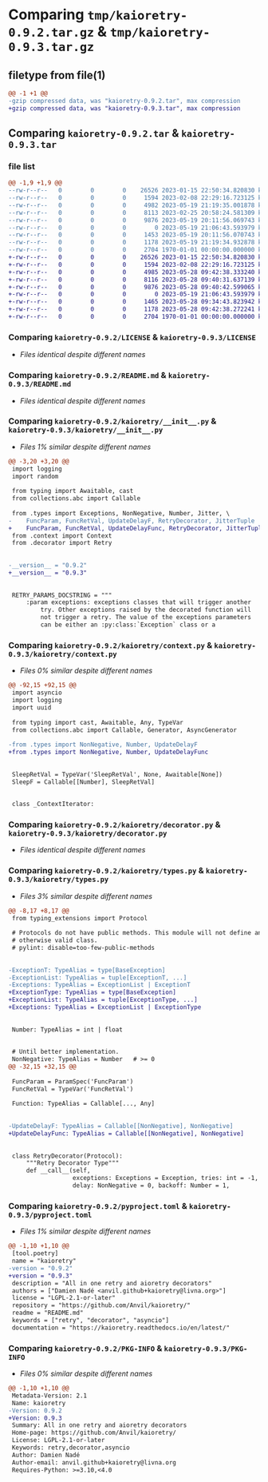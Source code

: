 # Comparing `tmp/kaioretry-0.9.2.tar.gz` & `tmp/kaioretry-0.9.3.tar.gz`

## filetype from file(1)

```diff
@@ -1 +1 @@
-gzip compressed data, was "kaioretry-0.9.2.tar", max compression
+gzip compressed data, was "kaioretry-0.9.3.tar", max compression
```

## Comparing `kaioretry-0.9.2.tar` & `kaioretry-0.9.3.tar`

### file list

```diff
@@ -1,9 +1,9 @@
--rw-r--r--   0        0        0    26526 2023-01-15 22:50:34.820830 kaioretry-0.9.2/LICENSE
--rw-r--r--   0        0        0     1594 2023-02-08 22:29:16.723125 kaioretry-0.9.2/README.md
--rw-r--r--   0        0        0     4982 2023-05-19 21:19:35.001878 kaioretry-0.9.2/kaioretry/__init__.py
--rw-r--r--   0        0        0     8113 2023-02-25 20:58:24.581309 kaioretry-0.9.2/kaioretry/context.py
--rw-r--r--   0        0        0     9876 2023-05-19 20:11:56.069743 kaioretry-0.9.2/kaioretry/decorator.py
--rw-r--r--   0        0        0        0 2023-05-19 21:06:43.593979 kaioretry-0.9.2/kaioretry/py.typed
--rw-r--r--   0        0        0     1453 2023-05-19 20:11:56.070743 kaioretry-0.9.2/kaioretry/types.py
--rw-r--r--   0        0        0     1178 2023-05-19 21:19:34.932878 kaioretry-0.9.2/pyproject.toml
--rw-r--r--   0        0        0     2704 1970-01-01 00:00:00.000000 kaioretry-0.9.2/PKG-INFO
+-rw-r--r--   0        0        0    26526 2023-01-15 22:50:34.820830 kaioretry-0.9.3/LICENSE
+-rw-r--r--   0        0        0     1594 2023-02-08 22:29:16.723125 kaioretry-0.9.3/README.md
+-rw-r--r--   0        0        0     4985 2023-05-28 09:42:38.333240 kaioretry-0.9.3/kaioretry/__init__.py
+-rw-r--r--   0        0        0     8116 2023-05-28 09:40:31.637139 kaioretry-0.9.3/kaioretry/context.py
+-rw-r--r--   0        0        0     9876 2023-05-28 09:40:42.599065 kaioretry-0.9.3/kaioretry/decorator.py
+-rw-r--r--   0        0        0        0 2023-05-19 21:06:43.593979 kaioretry-0.9.3/kaioretry/py.typed
+-rw-r--r--   0        0        0     1465 2023-05-28 09:34:43.823942 kaioretry-0.9.3/kaioretry/types.py
+-rw-r--r--   0        0        0     1178 2023-05-28 09:42:38.272241 kaioretry-0.9.3/pyproject.toml
+-rw-r--r--   0        0        0     2704 1970-01-01 00:00:00.000000 kaioretry-0.9.3/PKG-INFO
```

### Comparing `kaioretry-0.9.2/LICENSE` & `kaioretry-0.9.3/LICENSE`

 * *Files identical despite different names*

### Comparing `kaioretry-0.9.2/README.md` & `kaioretry-0.9.3/README.md`

 * *Files identical despite different names*

### Comparing `kaioretry-0.9.2/kaioretry/__init__.py` & `kaioretry-0.9.3/kaioretry/__init__.py`

 * *Files 1% similar despite different names*

```diff
@@ -3,20 +3,20 @@
 import logging
 import random
 
 from typing import Awaitable, cast
 from collections.abc import Callable
 
 from .types import Exceptions, NonNegative, Number, Jitter, \
-    FuncParam, FuncRetVal, UpdateDelayF, RetryDecorator, JitterTuple
+    FuncParam, FuncRetVal, UpdateDelayFunc, RetryDecorator, JitterTuple
 from .context import Context
 from .decorator import Retry
 
 
-__version__ = "0.9.2"
+__version__ = "0.9.3"
 
 
 RETRY_PARAMS_DOCSTRING = """
     :param exceptions: exceptions classes that will trigger another
         try. Other exceptions raised by the decorated function will
         not trigger a retry. The value of the exceptions parameters
         can be either an :py:class:`Exception` class or a
```

### Comparing `kaioretry-0.9.2/kaioretry/context.py` & `kaioretry-0.9.3/kaioretry/context.py`

 * *Files 0% similar despite different names*

```diff
@@ -92,15 +92,15 @@
 import asyncio
 import logging
 import uuid
 
 from typing import cast, Awaitable, Any, TypeVar
 from collections.abc import Callable, Generator, AsyncGenerator
 
-from .types import NonNegative, Number, UpdateDelayF
+from .types import NonNegative, Number, UpdateDelayFunc
 
 
 SleepRetVal = TypeVar('SleepRetVal', None, Awaitable[None])
 SleepF = Callable[[Number], SleepRetVal]
 
 
 class _ContextIterator:
```

### Comparing `kaioretry-0.9.2/kaioretry/decorator.py` & `kaioretry-0.9.3/kaioretry/decorator.py`

 * *Files identical despite different names*

### Comparing `kaioretry-0.9.2/kaioretry/types.py` & `kaioretry-0.9.3/kaioretry/types.py`

 * *Files 3% similar despite different names*

```diff
@@ -8,17 +8,17 @@
 from typing_extensions import Protocol
 
 # Protocols do not have public methods. This module will not define any
 # otherwise valid class.
 # pylint: disable=too-few-public-methods
 
 
-ExceptionT: TypeAlias = type[BaseException]
-ExceptionList: TypeAlias = tuple[ExceptionT, ...]
-Exceptions: TypeAlias = ExceptionList | ExceptionT
+ExceptionType: TypeAlias = type[BaseException]
+ExceptionList: TypeAlias = tuple[ExceptionType, ...]
+Exceptions: TypeAlias = ExceptionList | ExceptionType
 
 
 Number: TypeAlias = int | float
 
 
 # Until better implementation.
 NonNegative: TypeAlias = Number   # >= 0
@@ -32,15 +32,15 @@
 
 FuncParam = ParamSpec('FuncParam')
 FuncRetVal = TypeVar('FuncRetVal')
 
 Function: TypeAlias = Callable[..., Any]
 
 
-UpdateDelayF: TypeAlias = Callable[[NonNegative], NonNegative]
+UpdateDelayFunc: TypeAlias = Callable[[NonNegative], NonNegative]
 
 
 class RetryDecorator(Protocol):
     """Retry Decorator Type"""
     def __call__(self,
                  exceptions: Exceptions = Exception, tries: int = -1, *,
                  delay: NonNegative = 0, backoff: Number = 1,
```

### Comparing `kaioretry-0.9.2/pyproject.toml` & `kaioretry-0.9.3/pyproject.toml`

 * *Files 1% similar despite different names*

```diff
@@ -1,10 +1,10 @@
 [tool.poetry]
 name = "kaioretry"
-version = "0.9.2"
+version = "0.9.3"
 description = "All in one retry and aioretry decorators"
 authors = ["Damien Nadé <anvil.github+kaioretry@livna.org>"]
 license = "LGPL-2.1-or-later"
 repository = "https://github.com/Anvil/kaioretry/"
 readme = "README.md"
 keywords = ["retry", "decorator", "asyncio"]
 documentation = "https://kaioretry.readthedocs.io/en/latest/"
```

### Comparing `kaioretry-0.9.2/PKG-INFO` & `kaioretry-0.9.3/PKG-INFO`

 * *Files 0% similar despite different names*

```diff
@@ -1,10 +1,10 @@
 Metadata-Version: 2.1
 Name: kaioretry
-Version: 0.9.2
+Version: 0.9.3
 Summary: All in one retry and aioretry decorators
 Home-page: https://github.com/Anvil/kaioretry/
 License: LGPL-2.1-or-later
 Keywords: retry,decorator,asyncio
 Author: Damien Nadé
 Author-email: anvil.github+kaioretry@livna.org
 Requires-Python: >=3.10,<4.0
```

